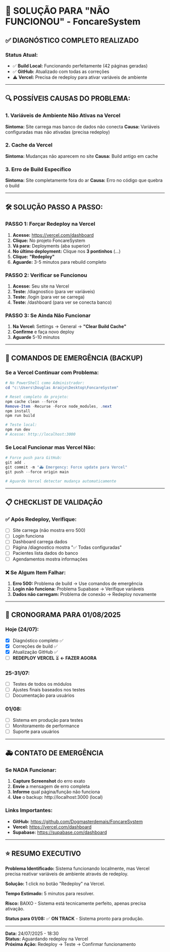 # 🚨 SOLUÇÃO PARA "NÃO FUNCIONOU" - FoncareSystem

## ✅ **DIAGNÓSTICO COMPLETO REALIZADO**

### **Status Atual:**
- ✅ **Build Local:** Funcionando perfeitamente (42 páginas geradas)
- ✅ **GitHub:** Atualizado com todas as correções
- ⚠️ **Vercel:** Precisa de redeploy para ativar variáveis de ambiente

---

## 🔍 **POSSÍVEIS CAUSAS DO PROBLEMA:**

### **1. Variáveis de Ambiente Não Ativas na Vercel**
**Sintoma:** Site carrega mas banco de dados não conecta
**Causa:** Variáveis configuradas mas não ativadas (precisa redeploy)

### **2. Cache da Vercel**
**Sintoma:** Mudanças não aparecem no site
**Causa:** Build antigo em cache

### **3. Erro de Build Específico**
**Sintoma:** Site completamente fora do ar
**Causa:** Erro no código que quebra o build

---

## 🛠️ **SOLUÇÃO PASSO A PASSO:**

### **PASSO 1: Forçar Redeploy na Vercel**
1. **Acesse:** https://vercel.com/dashboard
2. **Clique:** No projeto FoncareSystem
3. **Vá para:** Deployments (aba superior)
4. **No último deployment:** Clique nos **3 pontinhos** (...)
5. **Clique:** **"Redeploy"**
6. **Aguarde:** 3-5 minutos para rebuild completo

### **PASSO 2: Verificar se Funcionou**
1. **Acesse:** Seu site na Vercel
2. **Teste:** /diagnostico (para ver variáveis)
3. **Teste:** /login (para ver se carrega)
4. **Teste:** /dashboard (para ver se conecta banco)

### **PASSO 3: Se Ainda Não Funcionar**
1. **Na Vercel:** Settings → General → **"Clear Build Cache"**
2. **Confirme** e faça novo deploy
3. **Aguarde** 5-10 minutos

---

## 🔧 **COMANDOS DE EMERGÊNCIA (BACKUP)**

### **Se a Vercel Continuar com Problema:**
```powershell
# No PowerShell como Administrador:
cd "c:\Users\Douglas Araújo\Desktop\FoncareSystem"

# Reset completo do projeto:
npm cache clean --force
Remove-Item -Recurse -Force node_modules, .next
npm install
npm run build

# Teste local:
npm run dev
# Acesse: http://localhost:3000
```

### **Se Local Funcionar mas Vercel Não:**
```powershell
# Force push para GitHub:
git add .
git commit -m "🚑 Emergency: Force update para Vercel"
git push --force origin main

# Aguarde Vercel detectar mudança automaticamente
```

---

## 📋 **CHECKLIST DE VALIDAÇÃO**

### **✅ Após Redeploy, Verifique:**
- [ ] Site carrega (não mostra erro 500)
- [ ] Login funciona
- [ ] Dashboard carrega dados
- [ ] Página /diagnostico mostra "✅ Todas configuradas"
- [ ] Pacientes lista dados do banco
- [ ] Agendamentos mostra informações

### **❌ Se Algum Item Falhar:**
1. **Erro 500:** Problema de build → Use comandos de emergência
2. **Login não funciona:** Problema Supabase → Verifique variáveis
3. **Dados não carregam:** Problema de conexão → Redeploy novamente

---

## 🎯 **CRONOGRAMA PARA 01/08/2025**

### **Hoje (24/07):**
- [x] Diagnóstico completo ✅
- [x] Correções de build ✅
- [x] Atualização GitHub ✅
- [ ] **REDEPLOY VERCEL** ⏳ **← FAZER AGORA**

### **25-31/07:**
- [ ] Testes de todos os módulos
- [ ] Ajustes finais baseados nos testes
- [ ] Documentação para usuários

### **01/08:**
- [ ] Sistema em produção para testes
- [ ] Monitoramento de performance
- [ ] Suporte para usuários

---

## 🚑 **CONTATO DE EMERGÊNCIA**

### **Se NADA Funcionar:**
1. **Capture Screenshot** do erro exato
2. **Envie** a mensagem de erro completa
3. **Informe** qual página/função não funciona
4. **Use** o backup: http://localhost:3000 (local)

### **Links Importantes:**
- **GitHub:** https://github.com/Dogmasterdemais/FoncareSystem
- **Vercel:** https://vercel.com/dashboard
- **Supabase:** https://supabase.com/dashboard

---

## ⭐ **RESUMO EXECUTIVO**

**Problema Identificado:** Sistema funcionando localmente, mas Vercel precisa reativar variáveis de ambiente através de redeploy.

**Solução:** 1 click no botão "Redeploy" na Vercel.

**Tempo Estimado:** 5 minutos para resolver.

**Risco:** BAIXO - Sistema está tecnicamente perfeito, apenas precisa ativação.

**Status para 01/08:** ✅ **ON TRACK** - Sistema pronto para produção.

---
**Data:** 24/07/2025 - 18:30  
**Status:** Aguardando redeploy na Vercel  
**Próxima Ação:** Redeploy → Teste → Confirmar funcionamento
